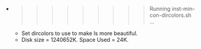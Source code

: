 * >>>>>>>>> Running inst-min-con-dircolors.sh ...
  * Set dircolors to use  to make ls more beautiful.
  * Disk size = 1240652K. Space Used = 24K.
